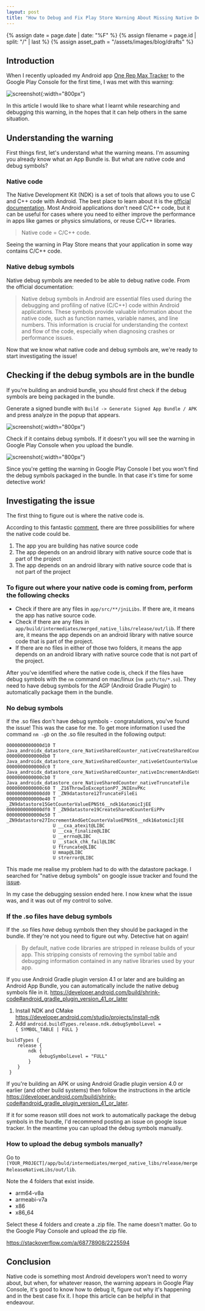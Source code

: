 ```yaml
---
layout: post
title: "How to Debug and Fix Play Store Warning About Missing Native Debug Symbols"
---
```


{% assign date = page.date | date: "%F" %}
{% assign filename = page.id | split: "/" | last %}
{% assign asset_path = "/assets/images/blog/drafts" %}

## Introduction

When I recently uploaded my Android app [One Rep Max Tracker](https://github.com/molundb/one-rep-max-tracker) to the Google Play Console for the first time, I was met with this warning:

![screenshot]({{asset_path}}/google-play-console-no-native-debug-symbols-warning.png){:width="800px"}

In this article I would like to share what I learnt while researching and debugging this warning, in the hopes that it can help others in the same situation.

## Understanding the warning
First things first, let's understand what the warning means. I'm assuming you already know what an App Bundle is. But what are native code and debug symbols?

### Native code
The Native Development Kit (NDK) is a set of tools that allows you to use C and C++ code with Android. The best place to learn about it is the [official documentation](https://developer.android.com/ndk/guides). Most Android applications don't need C/C++ code, but it can be useful for cases where you need to either improve the performance in apps like games or physics simulations, or reuse C/C++ libraries.

> Native code = C/C++ code.

Seeing the warning in Play Store means that your application in some way contains C/C++ code.

### Native debug symbols
Native debug symbols are needed to be able to debug native code. From the official documentation: 

 > Native debug symbols in Android are essential files used during the debugging and profiling of native (C/C++) code within Android applications. These symbols provide valuable information about the native code, such as function names, variable names, and line numbers. This information is crucial for understanding the context and flow of the code, especially when diagnosing crashes or performance issues.

Now that we know what native code and debug symbols are, we're ready to start investigating the issue!

## Checking if the debug symbols are in the bundle
If you're building an android bundle, you should first check if the debug symbols are being packaged in the bundle. 

<!-- https://stackoverflow.com/a/69417189/2225594 -->

Generate a signed bundle with `Build -> Generate Signed App Bundle / APK` and press analyze in the popup that appears.

![screenshot]({{asset_path}}/signed-bundle-generated-popup.png){:width="800px"}

Check if it contains debug symbols. If it doesn't you will see the warning in Google Play Console when you upload the bundle.

![screenshot]({{asset_path}}/analyzing-bundle.png){:width="800px"}

Since you're getting the warning in Google Play Console I bet you won't find the debug symbols packaged in the bundle. In that case it's time for some detective work! 

## Investigating the issue

The first thing to figure out is where the native code is.

According to this fantastic [comment](https://issuetracker.google.com/u/0/issues/234737605#comment19), there are three possibilities for where the native code could be.

1. The app you are building has native source code
2. The app depends on an android library with native source code that is part of the project
3. The app depends on an android library with native source code that is not part of the project

### To figure out where your native code is coming from, perform the following checks
- Check if there are any files in `app/src/**/jniLibs`. If there are, it means the app has native source code.
- Check if there are any files in `app/build/intermediates/merged_native_libs/release/out/lib`. If there are, it means the app depends on an android library with native source code that is part of the project. 
- If there are no files in either of those two folders, it means the app depends on an android library with native source code that is not part of the project.

After you've identified where the native code is, check if the files have debug symbols with the `nm` command on mac/linux (`nm path/to/*.so`).
They need to have debug symbols for the AGP (Android Gradle Plugin) to automatically package them in the bundle. 

### No debug symbols

If the .so files don't have debug symbols - congratulations, you've found the issue! This was the case for me. To get more information I used the command `nm -gD` on the .so file resulted in the following output:

<!--  https://stackoverflow.com/a/34796/2225594-->

```
0000000000000d10 T Java_androidx_datastore_core_NativeSharedCounter_nativeCreateSharedCounter
0000000000000db0 T Java_androidx_datastore_core_NativeSharedCounter_nativeGetCounterValue
0000000000000dc0 T Java_androidx_datastore_core_NativeSharedCounter_nativeIncrementAndGetCounterValue
0000000000000cb0 T Java_androidx_datastore_core_NativeSharedCounter_nativeTruncateFile
0000000000000c60 T _Z16ThrowIoExceptionP7_JNIEnvPKc
0000000000000dd0 T _ZN9datastore12TruncateFileEi
0000000000000e40 T _ZN9datastore15GetCounterValueEPNSt6__ndk16atomicIjEE
0000000000000df0 T _ZN9datastore19CreateSharedCounterEiPPv
0000000000000e50 T _ZN9datastore27IncrementAndGetCounterValueEPNSt6__ndk16atomicIjEE
                 U __cxa_atexit@LIBC
                 U __cxa_finalize@LIBC
                 U __errno@LIBC
                 U __stack_chk_fail@LIBC
                 U ftruncate@LIBC
                 U mmap@LIBC
                 U strerror@LIBC
```

This made me realise my problem had to do with the datastore package. I searched for "native debug symbols" on google issue tracker and found the [issue](https://issuetracker.google.com/u/0/issues/342671895).

In my case the debugging session ended here. I now knew what the issue was, and it was out of my control to solve.

### If the .so files have debug symbols
If the .so files *have* debug symbols then they should be packaged in the bundle. If they're not you need to figure out why. Detective hat on again!

>By default, native code libraries are stripped in release builds of your app. This stripping consists of removing the symbol table and debugging information contained in any native libraries used by your app.

If you use Android Gradle plugin version 4.1 or later and are building an Android App Bundle, you can automatically include the native debug symbols file in it. https://developer.android.com/build/shrink-code#android_gradle_plugin_version_41_or_later

1. Install NDK and CMake https://developer.android.com/studio/projects/install-ndk
2. Add `android.buildTypes.release.ndk.debugSymbolLevel = { SYMBOL_TABLE | FULL }` 

```
buildTypes {  
    release {  
        ndk {  
            debugSymbolLevel = "FULL"  
        }  
    }
 }
```

If you're building an APK or using Android Gradle plugin version 4.0 or earlier (and other build systems) then follow the instructions in the article https://developer.android.com/build/shrink-code#android_gradle_plugin_version_41_or_later.

If it for some reason still does not work to automatically package the debug symbols in the bundle, I'd recommend posting an issue on google issue tracker. In the meantime you can upload the debug symbols manually.

### How to upload the debug symbols manually?
Go to `[YOUR_PROJECT]/app/buld/intermediates/merged_native_libs/release/mergeReleaseNativeLibs/out/lib`. 

Note the 4 folders that exist inside.
- arm64-v8a
- armeabi-v7a
- x86
- x86_64

Select these 4 folders and create a .zip file. The name doesn't matter.
Go to the Google Play Console and upload the zip file.


https://stackoverflow.com/a/68778908/2225594


## Conclusion
Native code is something most Android developers won't need to worry about, but when, for whatever reason, the warning appears in Google Play Console, it's good to know how to debug it, figure out why it's happening and in the best case fix it. I hope this article can be helpful in that endeavour.